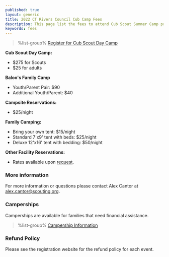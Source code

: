 ```yaml
---
published: true
layout: generic
title: 2022 CT Rivers Council Cub Camp Fees
description: This page list the fees to attend Cub Scout Summer Camp programs in 2022 at Connecticut Rivers Council Scout Camps.
keywords: fees
---
```


> %list-group%
> <a href="{{ site.url }}/cub-scouts/register/" class="list-group-item">Register for Cub Scout Day Camp</a>

**Cub Scout Day Camp:**

* $275 for Scouts
* $25 for adults

**Baloo's Family Camp**

* Youth/Parent Pair: $90
* Additional Youth/Parent: $40

**Campsite Reservations:**

* $25/night

**Family Camping:**

* Bring your own tent: $15/night
* Standard 7'x9' tent with beds: $25/night
* Deluxe 12'x16' tent with bedding: $50/night

**Other Facility Reservations:**

* Rates available upon <a href="mailto:jseiser@campworkcoeman.org?subject=Summer%20Facility%20Reservations">request</a>.

### More information

For more information or questions please contact Alex Cantor at [alex.cantor@scouting.org](mailto:alex.cantor@scouting.org).

### Camperships

Camperships are available for families that need financial assistance.

> %list-group%
> <a href="{{ site.url }}/scouts-bsa/fees/camperships/" class="list-group-item">Campership Information</a>

### Refund Policy

Please see the registration website for the refund policy for each event.
